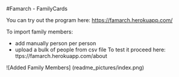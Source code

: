 
#Famarch - FamilyCards

You can try out the program here:
https://famarch.herokuapp.com/

To import family members:
- add manually person per person
- upload a bulk of people from csv file
To test it proceed here: 
ttps://famarch.herokuapp.com/about

![Added Family Members] 
(readme_pictures/index.png)